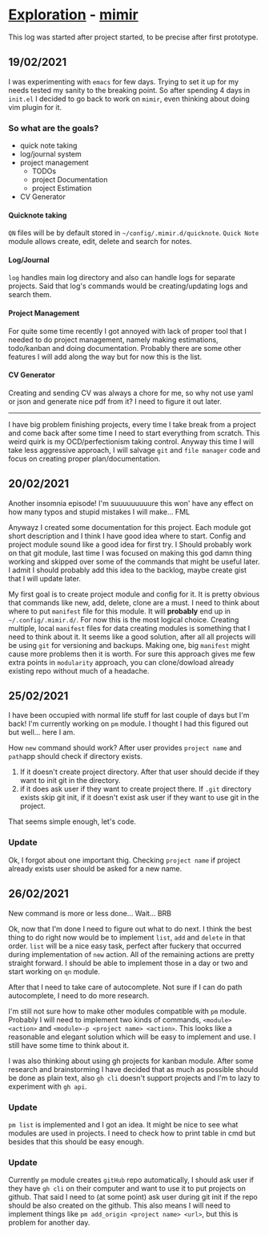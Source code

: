 # [Exploration](readme.md) - [mimir](https://github.com/Huginn18/mimir)
This log was started after project started, to be precise after first prototype.


## 19/02/2021
I was experimenting with `emacs` for few days. Trying to set it up for my needs tested my sanity to the breaking point. So after spending 4 days in `init.el` I decided to go back to work on `mimir`, even thinking about doing vim plugin for it.

### So what are the goals?
- quick note taking
- log/journal system
- project management
	- TODOs
	- project Documentation
	- project Estimation
- CV Generator

#### Quicknote taking
`QN` files will be by default stored in `~/config/.mimir.d/quicknote`. `Quick Note` module allows create, edit, delete and search for notes.

#### Log/Journal
`log` handles main log directory and also can handle logs for separate projects. Said that log's commands would be creating/updating logs and search them.

#### Project Management
For quite some time recently I got annoyed with lack of proper tool that I needed to do project management, namely making estimations, todo/kanban and doing documentation. Probably there are some other features I will add along the way but for now this is the list.

#### CV Generator
Creating and sending CV was always a chore for me, so why not use yaml or json and generate nice pdf from it? I need to figure it out later.

- - -

I have big problem finishing projects, every time I take break from a project and come back after some time I need to start everything from scratch. This weird quirk is my OCD/perfectionism taking control. Anyway this time I will take less aggressive approach, I will salvage `git` and `file manager` code and focus on creating proper plan/documentation.


## 20/02/2021
Another insomnia episode! I'm suuuuuuuuure this won' have any effect on how many typos and stupid mistakes I will make... FML

Anywayz I created some documentation for this project. Each module got short description and I think I have good idea where to start. Config and project module sound like a good idea for first try. I Should probably work on that git module, last time I was focused on making this god damn thing working and skipped over some of the commands that might be useful later. I admit I should probably add this idea to the backlog, maybe create gist that I will update later.

My first goal is to create project module and config for it. It is pretty obvious that commands like new, add, delete, clone are a must. I need to think about where to put `manifest` file for this module. It will __probably__ end up in `~/.config/.mimir.d/`. For now this is the most logical choice. Creating multiple, local `manifest` files for data creating modules is something that I need to think about it. It seems like a good solution, after all all projects will be using `git` for versioning and backups. Making one, big `manifest` might cause more problems then it is worth. For sure this approach gives me few extra points in `modularity` approach, you can clone/dowload already existing repo without much of a headache.

## 25/02/2021
I have been occupied with normal life stuff for last couple of days but I'm back! I'm currently working on `pm` module. I thought I had this figured out but well... here I am.

How `new` command should work? After user provides `project name` and `path`app should check if directory exists.

1. If it doesn't create project directory. After that user should decide if they want to init git in the directory.
2. if it does ask user if they want to create project there. If `.git` directory exists skip git init, if it doesn't exist ask user if they want to use git in the project.

That seems simple enough, let's code.

### Update
Ok, I forgot about one important thig. Checking `project name` if project already exists user should be asked for a new name.

## 26/02/2021
New command is more or less done... Wait... BRB

Ok, now that I'm done I need to figure out what to do next. I think the best thing to do right now would be to implement `list`, `add` and `delete` in that order. `list` will be a nice easy task, perfect after fuckery that occurred during implementation of `new` action. All of the remaining actions are pretty straight forward. I should be able to implement those in a day or two and start working on `qn` module.

After that I need to take care of autocomplete. Not sure if I can do path autocomplete, I need to do more research.

I'm still not sure how to make other modules compatible with `pm` module. Probably I will need to implement two kinds of commands, `<module> <action>` and `<module>-p <project name> <action>`. This looks like a reasonable and elegant solution which will be easy to implement and use. I still have some time to think about it.

I was also thinking about using gh projects for kanban module. After some research and brainstorming I have decided that as much as possible should be done as plain text, also `gh cli` doesn't support projects and I'm to lazy to experiment with `gh api`.

### Update
`pm list` is implemented and I got an idea. It might be nice to see what modules are used in projects. I need to check how to print table in cmd but besides that this should be easy enough.

### Update
Currently `pm` module creates `gitHub` repo automatically, I should ask user if they have `gh cli` on their computer and want to use it to put projects on github. That said I need to (at some point) ask user during git init if the repo should be also created on the github. This also means I will need to implement things like `pm add_origin <project name> <url>`, but this is problem for another day.
